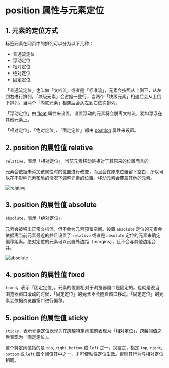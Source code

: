 # position 属性与元素定位

## 1. 元素的定位方式

标签元素在网页中的排列可以分为以下几种：

- 普通流定位
- 浮动定位
- 相对定位
- 绝对定位
- 固定定位

「普通流定位」也叫做「文档流」或者是「标准流」，元素会按照从上倒下，从左到右进行排列。「块级元素」会占据一整行，当两个「块级元素」相遇后会从上倒下排列。当两个「内联元素」相遇后会从左到右依次排列。

「浮动定位」由 [float]() 属性来设置，设置浮动的元素将会脱离文档流，犹如漂浮在其他元素上。

「相对定位」、「绝对定位」、「固定定位」都由 [position]() 属性来设置。



## 2. position 的属性值 relative
`relative`，表示「相对定位」。当前元素移动是相对于其原来的位置而言的。

元素会依据未添加该属性时的位置进行改变，而且会在原来位置留下空白，所以可以在不影响元素布局的情况下调整元素的位置。移动元素会覆盖其他的元素。

![relative](https://img-blog.csdn.net/20141216154634968)



## 3. position 的属性值 absolute
`absolute`，表示「绝对定位」。

元素会被移出正常文档流，但不会为元素预留空间。设置 `absolute` 定位的元素会依据离当前元素最近的并且设置了  `relative` 或者是 `absolute` 定位的元素来确定偏移距离。绝对定位的元素可以设置外边距（margins），且不会与其他边距合并。

![absolute](https://img-blog.csdn.net/20141216154642515)



## 4. position 的属性值 fixed
`fixed`，表示「固定定位」。元素的位置相对于浏览器窗口是固定的。也就是说当浏览器窗口滚动的时候，「固定定位」的元素不会随着窗口移动。「固定定位」的元素会依据浏览器窗口进行偏移。



## 5. position 的属性值 sticky

`sticky`，表示元素定位表现为在跨越特定阈值前表现为「相对定位」，跨越阈值之后表现为「固定定位」。

这个特定阈值指的是 `top`, `right`, `bottom` 或 `left` 之一，换言之，指定 `top`, `right`, `bottom` 或 `left` 四个阈值其中之一，才可使粘性定位生效。否则其行为与相对定位相同。